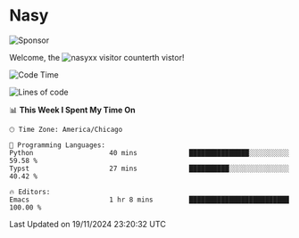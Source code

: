 # Nasy

<!--
<p align="center">
<img height="200" src="https://github-readme-stats.vercel.app/api?username=nasyxx&count_private=true&show_icons=true&theme=dracula&include_all_commits=true"/>
<img height="200" src="https://github-readme-stats.vercel.app/api/top-langs/?username=nasyxx&theme=dracula&hide=html,jupyter+notebook&count_private=true&show_icons=true"/>
</p>

  
----------------
-->

![Sponsor](https://img.shields.io/static/v1.svg?label=Sponsor&message=%E2%9D%A4&logo=GitHub&style=flat&color=pink)
 
Welcome, the ![nasyxx visitor counter](https://count.getloli.com/get/@nasyxx?theme=rule34)th vistor!
 
<!--START_SECTION:waka-->
![Code Time](http://img.shields.io/badge/Code%20Time-4%2C723%20hrs%2059%20mins-blue)

![Lines of code](https://img.shields.io/badge/From%20Hello%20World%20I%27ve%20Written-6.3%20million%20lines%20of%20code-blue)

📊 **This Week I Spent My Time On** 

```text
🕑︎ Time Zone: America/Chicago

💬 Programming Languages: 
Python                   40 mins             ███████████████░░░░░░░░░░   59.58 % 
Typst                    27 mins             ██████████░░░░░░░░░░░░░░░   40.42 % 

🔥 Editors: 
Emacs                    1 hr 8 mins         █████████████████████████   100.00 % 
```


 Last Updated on 19/11/2024 23:20:32 UTC
<!--END_SECTION:waka-->

<!-- ![visitors](https://visitor-badge.laobi.icu/badge?page_id=nasyxx.nasyxx) -->
